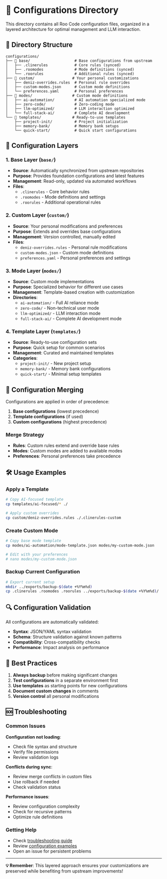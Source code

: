 # 🔧 Configurations Directory

This directory contains all Roo Code configuration files, organized in a layered architecture for optimal management and LLM interaction.

## 📁 Directory Structure

```
configurations/
├── 📁 base/                    # Base configurations from upstream
│   ├── .clinerules            # Core rules (synced)
│   ├── .roomodes              # Mode definitions (synced)
│   └── .roorules              # Additional rules (synced)
├── 📁 custom/                 # Your personal customizations
│   ├── deniz-overrides.rules  # Personal rule overrides
│   ├── custom-modes.json      # Custom mode definitions
│   └── preferences.yaml       # Personal preferences
├── 📁 modes/                  # Custom mode definitions
│   ├── ai-automation/         # AI automation specialized mode
│   ├── zero-code/             # Zero-coding mode
│   ├── llm-optimized/         # LLM interaction optimized
│   └── full-stack-ai/         # Complete AI development
└── 📁 templates/              # Ready-to-use templates
    ├── project-init/          # Project initialization
    ├── memory-bank/           # Memory bank setups
    └── quick-start/           # Quick start configurations
```

## 🎯 Configuration Layers

### 1. Base Layer (`base/`)
- **Source**: Automatically synchronized from upstream repositories
- **Purpose**: Provides foundation configurations and latest features
- **Management**: Read-only, updated via automated workflows
- **Files**:
  - `.clinerules` - Core behavior rules
  - `.roomodes` - Mode definitions and settings
  - `.roorules` - Additional operational rules

### 2. Custom Layer (`custom/`)
- **Source**: Your personal modifications and preferences
- **Purpose**: Extends and overrides base configurations
- **Management**: Version controlled, manually edited
- **Files**:
  - `deniz-overrides.rules` - Personal rule modifications
  - `custom-modes.json` - Custom mode definitions
  - `preferences.yaml` - Personal preferences and settings

### 3. Mode Layer (`modes/`)
- **Source**: Custom mode implementations
- **Purpose**: Specialized behavior for different use cases
- **Management**: Template-based creation with customization
- **Directories**:
  - `ai-automation/` - Full AI reliance mode
  - `zero-code/` - Non-technical user mode
  - `llm-optimized/` - LLM interaction mode
  - `full-stack-ai/` - Complete AI development mode

### 4. Template Layer (`templates/`)
- **Source**: Ready-to-use configuration sets
- **Purpose**: Quick setup for common scenarios
- **Management**: Curated and maintained templates
- **Categories**:
  - `project-init/` - New project setup
  - `memory-bank/` - Memory bank configurations
  - `quick-start/` - Minimal setup templates

## 🔄 Configuration Merging

Configurations are applied in order of precedence:

1. **Base configurations** (lowest precedence)
2. **Template configurations** (if used)
3. **Custom configurations** (highest precedence)

### Merge Strategy
- **Rules**: Custom rules extend and override base rules
- **Modes**: Custom modes are added to available modes
- **Preferences**: Personal preferences take precedence

## 🛠️ Usage Examples

### Apply a Template
```bash
# Copy AI-focused template
cp templates/ai-focused/* ./

# Apply custom overrides
cp custom/deniz-overrides.rules ./.clinerules-custom
```

### Create Custom Mode
```bash
# Copy base mode template
cp modes/ai-automation/mode-template.json modes/my-custom-mode.json

# Edit with your preferences
# nano modes/my-custom-mode.json
```

### Backup Current Configuration
```bash
# Export current setup
mkdir ../exports/backup-$(date +%Y%m%d)
cp .clinerules .roomodes .roorules ../exports/backup-$(date +%Y%m%d)/
```

## 🔍 Configuration Validation

All configurations are automatically validated:
- **Syntax**: JSON/YAML syntax validation
- **Schema**: Structure validation against known patterns
- **Compatibility**: Cross-compatibility checks
- **Performance**: Impact analysis on performance

## 📝 Best Practices

1. **Always backup** before making significant changes
2. **Test configurations** in a separate environment first
3. **Use templates** as starting points for new configurations
4. **Document custom changes** in comments
5. **Version control** all personal modifications

## 🆘 Troubleshooting

### Common Issues

**Configuration not loading**:
- Check file syntax and structure
- Verify file permissions
- Review validation logs

**Conflicts during sync**:
- Review merge conflicts in custom files
- Use rollback if needed
- Check validation status

**Performance issues**:
- Review configuration complexity
- Check for recursive patterns
- Optimize rule definitions

### Getting Help

- Check [troubleshooting guide](../docs/troubleshooting.md)
- Review [configuration examples](../docs/configuration-examples.md)
- Open an issue for persistent problems

---

**💡 Remember**: This layered approach ensures your customizations are preserved while benefiting from upstream improvements!
